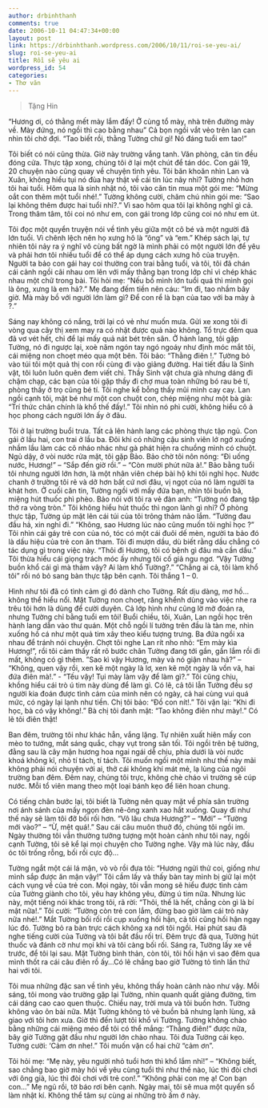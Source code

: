 ```yaml
---
author: drbinhthanh
comments: true
date: 2006-10-11 04:47:34+00:00
layout: post
link: https://drbinhthanh.wordpress.com/2006/10/11/roi-se-yeu-ai/
slug: roi-se-yeu-ai
title: Rồi sẽ yêu ai
wordpress_id: 54
categories:
- Thơ văn
---
```


<blockquote>Tặng Hin</blockquote>




“Hương ơi, có thằng mết mày lắm đấy! Ở cùng tổ mày, nhà trên đường mày về. Mày đứng, nó ngồi thì cao bằng nhau” Cả bọn ngồi vắt vẻo trên lan can nhìn tôi chờ đợi.
“Tao biết rồi, thằng Tường chứ gì! Nó đáng tuổi em tao!”




Tôi biết có nói cũng thừa. Giờ này trường vắng tanh. Văn phòng, căn tin đều đóng cửa. Thực tập xong, chúng tôi ở lại một chút để tán dóc. Con gái 19, 20 chuyện nào cũng quay về chuyện tình yêu. Tôi băn khoăn nhìn Lan và Xuân, không hiểu tụi nó đùa hay thật về cái tin lúc nãy nhỉ?<!-- more -->
Tường nhỏ hơn tôi hai tuổi. Hôm qua là sinh nhật nó, tôi vào căn tin mua một gói me: “Mừng oắt con thêm một tuổi nhé!.” Tường không cười, chăm chú nhìn gói me: “Sao lại không thêm được hai tuổi nhỉ?.” Vì sao hôm qua tôi lại không nghĩ gì cả. Trong thâm tâm, tôi coi nó như em, con gái trong lớp cũng coi nó như em út.




Tôi đọc một quyển truyện nói về tình yêu giữa một cô bé và một người đã lớn tuổi. Vì chênh lệch nên họ xưng hô là “ông” và “em.” Khép sách lại, tự nhiên tôi nảy ra ý nghĩ vô cùng bất ngờ là mình phải có một người lớn để yêu và phải hơn tôi nhiều tuổi để có thể áp dụng cách xưng hô của truyện. Người ta bảo con gái hay coi thường con trai bằng tuổi, và tôi, tôi đã chán cái cảnh ngồi cãi nhau om lên với mấy thằng bạn trong lớp chỉ vì chép khác nhau một chữ trong bài.
Tôi hỏi mẹ: “Nếu bồ mình lớn tuổi quá thì mình gọi là ông, xưng là em hả?.” Mẹ đang đếm tiền nên cáu: “Im đi, tao nhầm bây giờ. Mà mày bồ với người lớn làm gì? Để con rể là bạn của tao với ba mày à ?.”




Sáng nay không có nắng, trời lại có vẻ như muốn mưa. Gửi xe xong tôi đi vòng qua cây thị xem may ra có nhặt được quả nào không. Tổ trực đêm qua đã vơ vét hết, chỉ để lại mấy quả nát bét trên sân. Ở hành lang, tôi gặp Tường, nó đi ngược lại, xoè năm ngón tay ngó ngoáy như định móc mắt tôi, cái miệng non choẹt méo qua một bên. Tôi bảo: “Thằng điên !.” Tường bỏ vào túi tôi một quả thị con rồi cùng đi vào giảng đường. Hai tiết đầu là Sinh vật, tôi luôn luôn quên đem viết chì. Thầy Sinh vật chưa già nhưng dáng đi chậm chạp, các bạn của tôi gặp thầy đi chợ mua toàn những bó rau bé tí, phòng thầy ở trọ cũng bé tí. Tôi nghe kể bỗng thấy mũi mình cay cay. Lan ngồi cạnh tôi, mặt bé như một con chuột con, chép miệng như một bà già: “Trí thức chân chính là khổ thế đấy!.” Tôi nhìn nó phì cười, không hiểu cô ả học phong cách người lớn ấy ở đâu.




Tôi ở lại trường buổi trưa. Tất cả lên hành lang các phòng thực tập ngủ. Con gái ở lầu hai, con trai ở lầu ba. Đôi khi có những cậu sinh viên lớ ngớ xuống nhầm lầu làm các cô nháo nhác như gà phát hiện ra chuồng mình có chuột. Ngủ dậy, ở vòi nước rửa mặt, tôi gặp Bảo. Bảo chờ tôi nôn nóng: “Đi uống nước, Hương!” – “Sắp đến giờ rồi.” – “Còn mười phút nữa à!.” Bảo bằng tuổi tôi nhưng người lớn hơn, là một nhân viên chép bài hộ khi tôi nghỉ học. Nước chanh ở trường tôi rẻ và dở hơn bất cứ nơi đâu, vị ngọt của nó làm người ta khát hơn. Ở cuối căn tin, Tường ngồi với mấy đứa bạn, nhìn tôi buồn bã, miệng hút thuốc phì phèo. Bảo nói với tôi ra vẻ đàn anh: “Tường nó đang tập thở ra vòng tròn.” Tôi không hiểu hút thuốc thì ngon lành gì nhỉ? Ở phòng thực tập, Tường úp mặt lên cái túi của tôi trông thảm não lắm. “Tường đau đầu hả, xin nghỉ đi.” “Không, sao Hương lúc nào cũng muốn tôi nghỉ học ?” Tôi nhìn cái gáy trẻ con của nó, tóc có một cái đuôi dế mèn, người ta bảo đó là dấu hiệu của trẻ con ăn tham. Tôi đi mượn dầu, dù biết rằng dầu chẳng có tác dụng gì trong việc này. “Thôi đi Hương, tôi có bệnh gì đâu mà cần dầu.” Tôi thừa hiểu cái giọng trách móc ấy nhưng tôi cố giả ngu ngơ. “Vậy Tường buồn khổ cái gì mà thảm vậy? Ai làm khổ Tường?.” “Chẳng ai cả, tôi làm khổ tôi” rồi nó bỏ sang bàn thực tập bên cạnh. Tôi thắng 1 – 0.




Hình như tôi đã có tình cảm gì đó dành cho Tường. Rất dịu dàng, mơ hồ… không thể hiểu nổi. Mặt Tường non choẹt, răng khểnh dùng vào việc nhe ra trêu tôi hơn là dùng để cười duyên. Cả lớp hình như cũng lờ mờ đoán ra, nhưng Tường chỉ bằng tuổi em tôi! Buổi chiều, tôi, Xuân, Lan ngồi học trên hành lang dẫn vào thư quán. Một chỗ ngồi lí tưởng trên đầu là tàn me, nhìn xuống hồ cá như một quả tim xây theo kiểu tượng trưng. Ba đứa ngồi xa nhau để tránh nói chuyện. Chợt tôi nghe Lan rít nho nhỏ: “Em mày kìa Hương!”, rồi tôi cảm thấy rất rõ bước chân Tường đang tới gần, gần lắm rồi đi mất, không có gì thêm.
”Sao kì vậy Hương, mày và nó giận nhau hả?” – “Không, quen vậy rồi, xen kẽ một ngày là lơ, xen kẽ một ngày là vồn vã, hai đứa điên mà!.” - “Tếu vậy! Tụi mày làm vậy để làm gì?.” Tôi cũng chịu, khồng hiểu cái trò ú tim này dùng để làm gì. Có lẽ, cả tôi lẫn Tường đều sợ người kia đoán được tình cảm của mình nên có ngày, cả hai cùng vui quá mức, có ngày lại lạnh như tiền. Chị tôi bảo: “Đồ con nít!.” Tôi vặn lại: “Khi đi học, bà có vậy không!.” Bà chị tôi đanh mặt: “Tao không điên như mày!.” Có lẽ tôi điên thật!




Ban đêm, trường tôi như khác hẳn, vắng lặng. Tự nhiên xuất hiên mấy con mèo to tướng, mắt sáng quắc, chạy vụt trong sân tối. Tôi ngồi trên bệ tường, đằng sau là cây mận hương hoa ngai ngái dễ chịu, phía dưới là vòi nước khoá không kĩ, nhỏ tí tách, tí tách. Tôi muốn ngồi một mình như thế này mãi không phải nói chuyện với ai, thở cái không khí mát mẻ, lạ lùng của ngôi trường ban đêm. Đêm nay, chúng tôi trực, không chè cháo vì trường sẽ cúp nước. Mỗi tổ viên mang theo một loại bánh kẹo để liên hoan chung.




Có tiếng chân bước lại, tôi biết là Tường nên quay mặt về phía sân trường nơi ánh sánh của mấy ngọn đèn nê-ông xanh xao hắt xuống. Quay đi như thế này sẽ làm tôi đỡ bối rối hơn. “Vô lâu chưa Hương?” – “Mới” – “Tường mới vào?” – “Ừ, mệt quá!.” Sau cái câu muôn thuở đó, chúng tôi ngồi im. Ngày thường tôi vẫn thường tưởng tượng một hoàn cảnh như tôi nay, ngồi cạnh Tường, tôi sẽ kể lại mọi chuyện cho Tường nghe. Vậy mà lúc này, đầu óc tôi trống rỗng, bối rối cực độ…




Tường ngắt một cái lá mận, vò vò rồi đưa tôi: “Hương ngửi thử coi, giống như mình sắp được ăn mận vậy!” Tôi cầm lấy và thấy bàn tay mình bị giữ lại một cách vụng về của trẻ con. Mọi ngày, tôi vẫn mong sẽ hiểu được tình cảm của Tường giành cho tôi, yêu hay không yêu, đừng ú tim nữa. Nhưng lúc này, một tiếng nói khác trong tôi, rã rời: “Thôi, thế là hết, chẳng còn gì là bí mật nữa!.” Tôi cười: “Tường còn trẻ con lắm, đừng bao giờ làm cái trò này nữa nhé!.” Mắt Tường bối rối rồi cụp xuống hối hận, cả tôi cũng hối hận ngay lúc đó. Tường bỏ ra bàn trực cách không xa nơi tôi ngồi. Hai phút sau đã nghe tiếng cười của Tường và tôi bắt đầu rối trí.
Đêm trực đã qua, Tường hút thuốc và đánh cờ như mọi khi và tôi càng bối rối. Sáng ra, Tường lấy xe về trước, để tôi lại sau. Mặt Tường bình thản, còn tôi, tôi hối hận vì sao đêm qua mình thốt ra cái câu điên rồ ấy…Có lẽ chẳng bao giờ Tường tỏ tình lần thứ hai với tôi.




Tôi mua những đặc san về tình yêu, không thấy hoàn cảnh nào như vậy. Mỗi sáng, tôi mong vào trường gặp lại Tường, nhìn quanh quất giảng đường, tìm cái dáng cao cao quen thuộc. Chiều nay, trời mưa và tôi buồn hơn. Tường không vào ôn bài nữa. Mặt Tường không tỏ vẻ buồn bã nhưng lạnh lùng, xã giao với tôi hơn xưa. Giờ thì đến lượt tôi khổ vì Tường. Tường không chào bằng những cái miệng méo để tôi có thể mắng: “Thằng điên!” được nữa, bây giờ Tường gật đầu như người lớn chào nhau. Tôi đưa Tường cái kẹo. Tường cười: ‘Cảm ơn nhe!.” Tôi muốn vặn cổ hai chữ “cảm ơn”.




Tôi hỏi mẹ: “Mẹ này, yêu người nhỏ tuổi hơn thì khổ lắm nhỉ!” – “Không biết, sao chẳng bao giờ mày hỏi về yêu cùng tuổi thì như thế nào, lúc thì đòi chơi với ông già, lúc thì đòi chơi với trẻ con!.” “Không phải con mẹ ạ! Con bạn con…”
Mẹ ngủ rồi, tờ báo rơi bên cạnh.
Ngày mai, tôi sẽ mua một quyển sổ làm nhật kí. Không thể tâm sự cùng ai những trò ấm ớ này.
